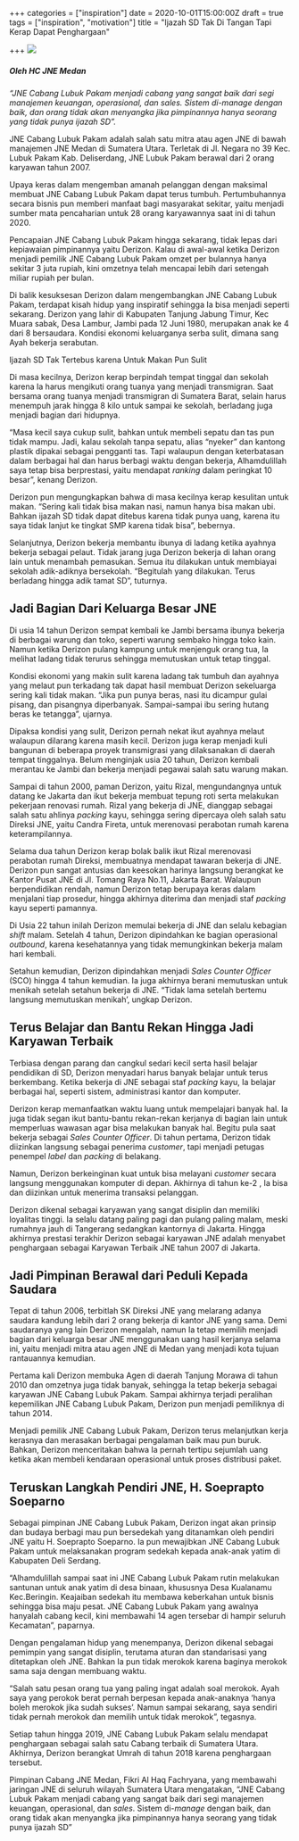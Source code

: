 +++
categories = ["inspiration"]
date = 2020-10-01T15:00:00Z
draft = true
tags = ["inspiration", "motivation"]
title = "Ijazah SD Tak Di Tangan Tapi Kerap Dapat Penghargaan"

+++
![](/uploads/img-20200923-wa0029-1.jpg)

##### _Oleh HC JNE Medan_

_“JNE Cabang Lubuk Pakam menjadi cabang yang sangat baik dari segi manajemen keuangan, operasional, dan sales. Sistem di-manage dengan baik, dan orang tidak akan menyangka jika pimpinannya hanya seorang yang tidak punya ijazah SD”._

JNE Cabang Lubuk Pakam adalah salah satu mitra atau agen JNE di bawah manajemen JNE Medan di Sumatera Utara. Terletak di Jl. Negara no 39 Kec. Lubuk Pakam Kab. Deliserdang, JNE Lubuk Pakam berawal dari 2 orang karyawan tahun 2007.

Upaya keras dalam mengemban amanah pelanggan dengan maksimal membuat JNE Cabang Lubuk Pakam dapat terus tumbuh. Pertumbuhannya secara bisnis pun memberi manfaat bagi masyarakat sekitar, yaitu menjadi sumber mata pencaharian untuk 28 orang karyawannya saat ini di tahun 2020.

Pencapaian JNE Cabang Lubuk Pakam hingga sekarang, tidak lepas dari kepiawaian pimpinannya yaitu Derizon. Kalau di awal-awal ketika Derizon menjadi pemilik JNE Cabang Lubuk Pakam omzet per bulannya hanya sekitar 3 juta rupiah, kini omzetnya telah mencapai lebih dari setengah miliar rupiah per bulan.

Di balik kesuksesan Derizon dalam mengembangkan JNE Cabang Lubuk Pakam, terdapat kisah hidup yang inspiratif sehingga Ia bisa menjadi seperti sekarang. Derizon yang lahir di Kabupaten Tanjung Jabung Timur, Kec Muara sabak, Desa Lambur, Jambi pada 12 Juni 1980, merupakan anak ke 4 dari 8 bersaudara. Kondisi ekonomi keluarganya serba sulit, dimana sang Ayah bekerja serabutan.

Ijazah SD Tak Tertebus karena Untuk Makan Pun Sulit

Di masa kecilnya, Derizon kerap berpindah tempat tinggal dan sekolah karena Ia harus mengikuti orang tuanya yang menjadi transmigran. Saat bersama orang tuanya menjadi transmigran di Sumatera Barat, selain harus menempuh jarak hingga 8 kilo untuk sampai ke sekolah, berladang juga menjadi bagian dari hidupnya.

“Masa kecil saya cukup sulit, bahkan untuk membeli sepatu dan tas pun tidak mampu. Jadi, kalau sekolah tanpa sepatu, alias “nyeker” dan kantong plastik dipakai sebagai pengganti tas. Tapi walaupun dengan keterbatasan dalam berbagai hal dan harus berbagi waktu dengan bekerja, Alhamdulillah saya tetap bisa berprestasi, yaitu mendapat _ranking_ dalam peringkat 10 besar”, kenang Derizon.

Derizon pun mengungkapkan bahwa di masa kecilnya kerap kesulitan untuk makan. “Sering kali tidak bisa makan nasi, namun hanya bisa makan ubi. Bahkan ijazah SD tidak dapat ditebus karena tidak punya uang, karena itu saya tidak lanjut ke tingkat SMP karena tidak bisa”, bebernya.

Selanjutnya, Derizon bekerja membantu ibunya di ladang ketika ayahnya bekerja sebagai pelaut. Tidak jarang juga Derizon bekerja di lahan orang lain untuk menambah pemasukan. Semua itu dilakukan untuk membiayai sekolah adik-adiknya bersekolah. “Begitulah yang dilakukan. Terus berladang hingga adik tamat SD”, tuturnya.

## Jadi Bagian Dari Keluarga Besar JNE

Di usia 14 tahun Derizon sempat kembali ke Jambi bersama ibunya bekerja di berbagai warung dan toko, seperti warung sembako hingga toko kain. Namun ketika Derizon pulang kampung untuk menjenguk orang tua, Ia melihat ladang tidak terurus sehingga memutuskan untuk tetap tinggal.

Kondisi ekonomi yang makin sulit karena ladang tak tumbuh dan ayahnya yang melaut pun terkadang tak dapat hasil membuat Derizon sekeluarga sering kali tidak makan. “Jika pun punya beras, nasi itu dicampur gulai pisang, dan pisangnya diperbanyak. Sampai-sampai ibu sering hutang beras ke tetangga”, ujarnya.

Dipaksa kondisi yang sulit, Derizon pernah nekat ikut ayahnya melaut walaupun dilarang karena masih kecil. Derizon juga kerap menjadi kuli bangunan di beberapa proyek transmigrasi yang dilaksanakan di daerah tempat tinggalnya. Belum menginjak usia 20 tahun, Derizon kembali merantau ke Jambi dan bekerja menjadi pegawai salah satu warung makan.

Sampai di tahun 2000, paman Derizon, yaitu Rizal, mengundangnya untuk datang ke Jakarta dan ikut bekerja membuat tepung roti serta melakukan pekerjaan renovasi rumah. Rizal yang bekerja di JNE, dianggap sebagai salah satu ahlinya _packing_ kayu, sehingga sering dipercaya oleh salah satu Direksi JNE, yaitu Candra Fireta, untuk merenovasi perabotan rumah karena keterampilannya.

Selama dua tahun Derizon kerap bolak balik ikut Rizal merenovasi perabotan rumah Direksi, membuatnya mendapat tawaran bekerja di JNE. Derizon pun sangat antusias dan keesokan harinya langsung berangkat ke Kantor Pusat JNE di Jl. Tomang Raya No.11, Jakarta Barat. Walaupun berpendidikan rendah, namun Derizon tetap berupaya keras dalam menjalani tiap prosedur, hingga akhirnya diterima dan menjadi staf _packing_ kayu seperti pamannya.

Di Usia 22 tahun inilah Derizon memulai bekerja di JNE dan selalu kebagian _shift_ malam. Setelah 4 tahun, Derizon dipindahkan ke bagian operasional _outbound_, karena kesehatannya yang tidak memungkinkan bekerja malam hari kembali.

Setahun kemudian, Derizon dipindahkan menjadi _Sales Counter Officer_ (SCO) hingga 4 tahun kemudian. Ia juga akhirnya berani memutuskan untuk menikah setelah setahun bekerja di JNE. “Tidak lama setelah bertemu langsung memutuskan menikah’, ungkap Derizon.

## Terus Belajar dan Bantu Rekan Hingga Jadi Karyawan Terbaik

Terbiasa dengan parang dan cangkul sedari kecil serta hasil belajar pendidikan di SD, Derizon menyadari harus banyak belajar untuk terus berkembang. Ketika bekerja di JNE sebagai staf _packing_ kayu, Ia belajar berbagai hal, seperti sistem, administrasi kantor dan komputer.

Derizon kerap memanfaatkan waktu luang untuk mempelajari banyak hal. Ia juga tidak segan ikut bantu-bantu rekan-rekan kerjanya di bagian lain untuk memperluas wawasan agar bisa melakukan banyak hal. Begitu pula saat bekerja sebagai _Sales Counter Officer_. Di tahun pertama, Derizon tidak diizinkan langsung sebagai penerima _customer_, tapi menjadi petugas penempel _label_ dan _packing_ di belakang.

Namun, Derizon berkeinginan kuat untuk bisa melayani _customer_ secara langsung menggunakan komputer di depan. Akhirnya di tahun ke-2 , Ia bisa dan diizinkan untuk menerima transaksi pelanggan.

Derizon dikenal sebagai karyawan yang sangat disiplin dan memiliki loyalitas tinggi. Ia selalu datang paling pagi dan pulang paling malam, meski rumahnya jauh di Tangerang sedangkan kantornya di Jakarta. Hingga akhirnya prestasi terakhir Derizon sebagai karyawan JNE adalah menyabet penghargaan sebagai Karyawan Terbaik JNE tahun 2007 di Jakarta.

## Jadi Pimpinan Berawal dari Peduli Kepada Saudara

Tepat di tahun 2006, terbitlah SK Direksi JNE yang melarang adanya saudara kandung lebih dari 2 orang bekerja di kantor JNE yang sama. Demi saudaranya yang lain Derizon mengalah, namun Ia tetap memilih menjadi bagian dari keluarga besar JNE menggunakan uang hasil kerjanya selama ini, yaitu menjadi mitra atau agen JNE di Medan yang menjadi kota tujuan rantauannya kemudian.

Pertama kali Derizon membuka Agen di daerah Tanjung Morawa di tahun 2010 dan omzetnya juga tidak banyak, sehingga Ia tetap bekerja sebagai karyawan JNE Cabang Lubuk Pakam. Sampai akhirnya terjadi peralihan kepemilikan JNE Cabang Lubuk Pakam, Derizon pun menjadi pemiliknya di tahun 2014.

Menjadi pemilik JNE Cabang Lubuk Pakam, Derizon terus melanjutkan kerja kerasnya dan merasakan berbagai pengalaman baik mau pun buruk. Bahkan, Derizon menceritakan bahwa Ia pernah tertipu sejumlah uang ketika akan membeli kendaraan operasional untuk proses distribusi paket.

## Teruskan Langkah Pendiri JNE, H. Soeprapto Soeparno

Sebagai pimpinan JNE Cabang Lubuk Pakam, Derizon ingat akan prinsip dan budaya berbagi mau pun bersedekah yang ditanamkan oleh pendiri JNE yaitu H. Soeprapto Soeparno. Ia pun mewajibkan JNE Cabang Lubuk Pakam untuk melaksanakan program sedekah kepada anak-anak yatim di Kabupaten Deli Serdang.

“Alhamdulillah sampai saat ini JNE Cabang Lubuk Pakam rutin melakukan santunan untuk anak yatim di desa binaan, khususnya Desa Kualanamu Kec.Beringin. Keajaiban sedekah itu membawa keberkahan untuk bisnis sehingga bisa maju pesat. JNE Cabang Lubuk Pakam yang awalnya hanyalah cabang kecil, kini membawahi 14 agen tersebar di hampir seluruh Kecamatan”, paparnya.

Dengan pengalaman hidup yang menempanya, Derizon dikenal sebagai pemimpin yang sangat disiplin, terutama aturan dan standarisasi yang ditetapkan oleh JNE. Bahkan Ia pun tidak merokok karena baginya merokok sama saja dengan membuang waktu.

“Salah satu pesan orang tua yang paling ingat adalah soal merokok. Ayah saya yang perokok berat pernah berpesan kepada anak-anaknya ‘hanya boleh merokok jika sudah sukses’. Namun sampai sekarang, saya sendiri tidak pernah merokok dan memilih untuk tidak merokok”, tegasnya.

Setiap tahun hingga 2019, JNE Cabang Lubuk Pakam selalu mendapat penghargaan sebagai salah satu Cabang terbaik di Sumatera Utara. Akhirnya, Derizon berangkat Umrah di tahun 2018 karena penghargaan tersebut.

Pimpinan Cabang JNE Medan, Fikri Al Haq Fachryana, yang membawahi jaringan JNE di seluruh wilayah Sumatera Utara mengatakan, “JNE Cabang Lubuk Pakam menjadi cabang yang sangat baik dari segi manajemen keuangan, operasional, dan _sales_. Sistem di-_manage_ dengan baik, dan orang tidak akan menyangka jika pimpinannya hanya seorang yang tidak punya ijazah SD”